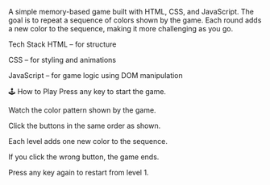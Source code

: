 A simple memory-based game built with HTML, CSS, and JavaScript.
The goal is to repeat a sequence of colors shown by the game.
Each round adds a new color to the sequence, making it more challenging as you go.


Tech Stack
HTML – for structure

CSS – for styling and animations

JavaScript – for game logic using DOM manipulation



🕹 How to Play
Press any key to start the game.

Watch the color pattern shown by the game.

Click the buttons in the same order as shown.

Each level adds one new color to the sequence.

If you click the wrong button, the game ends.

Press any key again to restart from level 1.

